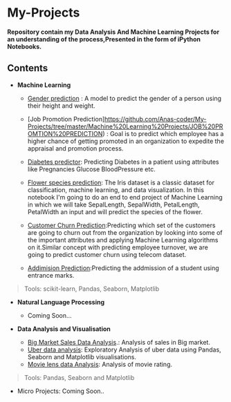 # My-Projects
**Repository contain my Data Analysis And Machine Learning Projects for an understanding of the process,Presented in the form of iPython Notebooks.**
## Contents
* **Machine Learning**

  - [Gender prediction](https://github.com/Anas-coder/Project-Gender-Prediction) : A model to predict the gender of a person using their height and  weight.
  
  - [Job Promotion Prediction]https://github.com/Anas-coder/My-Projects/tree/master/Machine%20Learning%20Projects/JOB%20PROMTION%20PREDICTION) : Goal is to predict which             employee has a higher chance of getting promoted in an organization to expedite the appraisal and promotion process.

   - [Diabetes predictor](https://github.com/Anas-coder/My-Projects/blob/master/Machine%20Learning%20Projects/(Project)%20on%20Diabetes%20%20Data.ipynb): Predicting Diabetes in       a patient using  attributes like Pregnancies	Glucose	BloodPressure	etc.
  
  - [Flower species prediction](https://github.com/Anas-coder/My-Projects/blob/master/Machine%20Learning%20Projects/Machine%20Learning%20with%20Iris%20Dataset.ipynb): The Iris       dataset is a classic dataset for classification, machine learning, and data visualization. In this notebook I'm going to do an end to end project of Machine Learning in         which we will take SepalLength, SepalWidth, PetalLength, PetalWidth an input and will predict the species of the flower.
  
  - [Customer Churn Prediction](https://github.com/Anas-coder/My-Projects/tree/master/Machine%20Learning%20Projects/Customer%20Churn):Predicting which set of the customers are       going to churn out from the organization by looking into some of the important attributes and applying Machine Learning algorithms on it.Similar concept with predicting         employee turnover, we are going to predict customer churn using telecom dataset.
  
  - [Addimision Prediction](https://github.com/Anas-coder/My-Projects/blob/master/Machine%20Learning%20Projects/Addimision%20Prediction.ipynb):Predicting the addmission of a         student using entrance marks.
  
>Tools: scikit-learn, Pandas, Seaborn, Matplotlib

* **Natural Language Processing**
  - Coming Soon...
* **Data Analysis and Visualisation**

  - [Big Market Sales Data Analysis](https://github.com/Anas-coder/My-Projects/blob/master/Data%20Analysis%20Projects/Big%20Market%20Sales%20Data%20Analysis.ipynb).: Analysis of     sales in Big market.
  - [Uber data analysis](https://github.com/Anas-coder/My-Projects/blob/master/Data%20Analysis%20Projects/(Project)Uber%20data%20set%20practice.ipynb): Exploratory Analysis of       uber data using  Pandas, Seaborn and Matplotlib visualisations.
  - [Movie lens data Analysis](https://github.com/Anas-coder/My-Projects/blob/master/Data%20Analysis%20Projects/Data%20Processing%20Example(Movie%20DATA%20)%20.ipynb): Analysis     of movie rating.
 
>Tools: Pandas, Seaborn and Matplotlib

* Micro Projects:
 Coming Soon..
